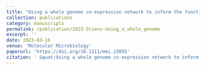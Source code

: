 ```yaml
---
title: "Using a whole genome co‐expression network to inform the functional characterisation of predicted genomic elements from Mycobacterium tuberculosis transcriptomic data"
collection: publications
category: manuscripts
permalink: /publication/2023-Stiens-Using_a_whole_genome
excerpt: ''
date: 2023-03-16
venue: 'Molecular Microbiology'
paperurl: 'https://doi.org/10.1111/mmi.15055'
citation: ' &quot;Using a whole genome co‐expression network to inform the functional characterisation of predicted genomic elements from Mycobacterium tuberculosis transcriptomic data&quot; <i>Mol Microbiology</i>, 119:4, 381.'
---
```

